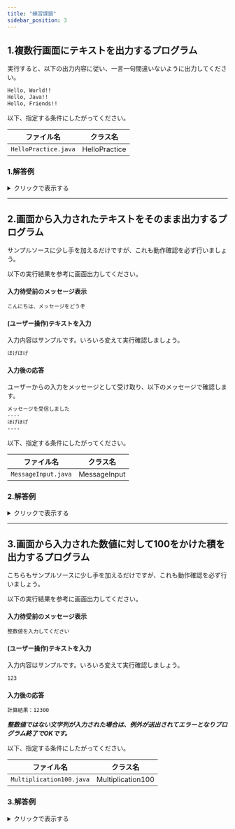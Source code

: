 ```yaml
---
title: "練習課題"
sidebar_position: 3
---
```


## 1.複数行画面にテキストを出力するプログラム

実行すると、以下の出力内容に従い、一言一句間違いないように出力してください。

```bash
Hello, World!!
Hello, Java!!
Hello, Friends!!
```

以下、指定する条件にしたがってください。

| ファイル名 | クラス名 |
|-----|-----------------|
| `HelloPractice.java` | HelloPractice

### 1.解答例

<details><summary>クリックで表示する</summary>
<p>

```java
public class HelloPractice {  // クラス名は大文字小文字を気を付けて間違えないようにしましょう
    public static void main(String[] args) {   // 作成しているクラスを実行する際に呼び出される目印
      System.out.println("Hello, World!!");    // Hello, World!! と出力（末尾で改行）
      System.out.println("Hello, Java!!");     // Hello, Java!! と出力（末尾で改行）
      System.out.println("Hello, Friends!!");  // Hello, Friends!! と出力（末尾で改行）
    }
}
```
</p>
</details>

----



## 2.画面から入力されたテキストをそのまま出力するプログラム

サンプルソースに少し手を加えるだけですが、これも動作確認を必ず行いましょう。

以下の実行結果を参考に画面出力してください。

#### 入力待受前のメッセージ表示
```bash
こんにちは、メッセージをどうぞ
```

#### (ユーザー操作)テキストを入力
入力内容はサンプルです。いろいろ変えて実行確認しましょう。
```bash
ほげほげ
```

#### 入力後の応答
ユーザーからの入力をメッセージとして受け取り、以下のメッセージで確認します。
```bash
メッセージを受信しました
----
ほげほげ
----
```

以下、指定する条件にしたがってください。

| ファイル名 | クラス名 |
|-----|-----------------|
| `MessageInput.java` | MessageInput


### 2.解答例

<details><summary>クリックで表示する</summary>
<p>

```java
import java.util.Scanner; // 画面からの入力読み取りにScannerを使います

public class MessageInput {
    public static void main(String[] args) {
        // Scannerを使えるようにする（Scannerは、標準入力(System.in)から読み取りを行う）
        Scanner in = new Scanner(System.in);
            
        // 入力待受前のメッセージ表示
        System.out.println("こんにちは、メッセージをどうぞ");

        // (ユーザー操作)テキストを入力
        // 文字列inputLineに、Scanner(変数名:in)より読み取りを行い設定します。
        // ここは、入力が行われるまで次の行に処理は移動しません。
        String inputLine = in.nextLine();

        // 入力後の応答
        System.out.println("メッセージを受信しました");
        System.out.println("----");
        System.out.println(inputLine);  // 標準入力に入力した内容がinputLineには入っている
        System.out.println("----");

    }
}
```
</p>
</details>


----


## 3.画面から入力された数値に対して100をかけた積を出力するプログラム

こちらもサンプルソースに少し手を加えるだけですが、これも動作確認を必ず行いましょう。

以下の実行結果を参考に画面出力してください。

#### 入力待受前のメッセージ表示
```bash
整数値を入力してください
```

#### (ユーザー操作)テキストを入力
入力内容はサンプルです。いろいろ変えて実行確認しましょう。
```bash
123
```

#### 入力後の応答
```bash
計算結果：12300
```

***整数値ではない文字列が入力された場合は、例外が送出されてエラーとなりプログラム終了でOKです。***


以下、指定する条件にしたがってください。

| ファイル名 | クラス名 |
|-----|-----------------|
| `Multiplication100.java` | Multiplication100


### 3.解答例

<details><summary>クリックで表示する</summary>
<p>

```java
import java.util.Scanner;

public class Multiplication100 {
    public static void main(String[] args) {
        Scanner in = new Scanner(System.in);
        
        // 入力待受前のメッセージ表示
        System.out.println("整数値を入力してください");

        // (ユーザー操作)テキストを入力
        String inputLine = in.nextLine();

        // 入力されたテキストを整数値型に変換する
        // この時、入力されたテキストが整数値として識別できない文字列を含む場合はエラーとなりますが、それが正常な動作です。
        int num = Integer.parseInt(inputLine);

        // 入力後の応答
        System.out.println("計算結果：" + num * 100);
    }
}
```
</p>
</details>
